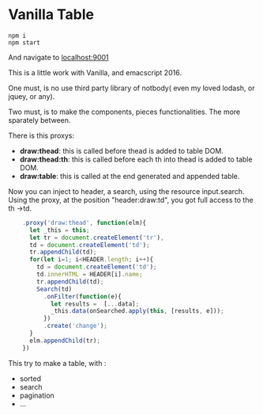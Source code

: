 # Vanilla Table

```npm
npm i
npm start
```

And navigate to [localhost:9001](http://localhost:9001)


This is a little work with Vanilla, and emacscript 2016.

One must, is no use third party library of notbody( even my loved lodash, or jquey, or any).

Two must, is to make the components, pieces functionalities. The more sparately between.

There is this proxys:
- **draw:thead**:  this is called before thead is added to table DOM.
- **draw:thead:th**: this is called before each th into thead is added to table DOM.
- **draw:table**: this is called at the end generated and appended table.


Now you can inject to header, a search, using the resource input.search. Using the proxy, at the position "header:draw:td",
you got full access to the th ->td.
```javascript
	.proxy('draw:thead', function(elm){
      let _this = this;
      let tr = document.createElement('tr'),
      td = document.createElement('td');
      tr.appendChild(td);
      for(let i=1; i<HEADER.length; i++){
        td = document.createElement('td');
        td.innerHTML = HEADER[i].name;
        tr.appendChild(td);
        Search(td)
          .onFilter(function(e){
            let results =  [...data];
            _this.data(onSearched.apply(this, [results, e]));
          })
          .create('change');
      }
      elm.appendChild(tr);
    })
```



This try to make a table, with :
- sorted
- search
- pagination
- ...

